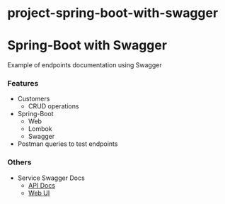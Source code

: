 # project-spring-boot-with-swagger

# Spring-Boot with Swagger
Example of endpoints documentation using Swagger

### Features
- Customers
  * CRUD operations
- Spring-Boot
  * Web
  * Lombok
  * Swagger
- Postman queries to test endpoints

### Others
- Service Swagger Docs
  * [API Docs](http://localhost:9090/v2/api-docs)
  * [Web UI](http://localhost:9090/swagger-ui/)
